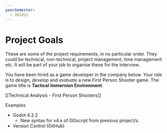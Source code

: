 ```yaml
---
yearSemester:
  - 2024S2
---
```

# Project Goals

These are some of the project requirements, in no particular order. They could be technical, non-technical, project management, time management etc. It will be part of your job to organise these for the interview.

You have been hired as a game developer in the company below. Your role is to *design*, *develop* and *evaluate* a new First Person Shooter game. The game title is **Tactical Immersion Environment**. 

[[Technical Analysis - First Person Shooters]]

Examples

- Godot 4.2.2
	- New syntax for v4.x of GDscript from previous project/s.
- Version Control (GitHub)
